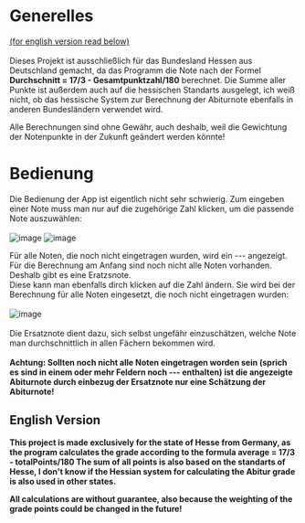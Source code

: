 # Generelles
[(for english version read below)](##english-version) <br> <br>
Dieses Projekt ist ausschließlich für das Bundesland Hessen aus Deutschland gemacht, da das Programm die Note nach der Formel   <b>Durchschnitt = 17/3 - Gesamtpunktzahl/180</b>
berechnet. Die Summe aller Punkte ist außerdem auch auf die hessischen Standarts ausgelegt, ich weiß nicht, ob das hessische System zur Berechnung der Abiturnote ebenfalls in
anderen Bundesländern verwendet wird. 

Alle Berechnungen sind ohne Gewähr, auch deshalb, weil die Gewichtung der Notenpunkte in der Zukunft geändert werden könnte!

# Bedienung
Die Bedienung der App ist eigentlich nicht sehr schwierig. Zum eingeben einer Note muss man nur auf die zugehörige Zahl klicken, um die passende Note auszuwählen:<br><br>
![image](https://user-images.githubusercontent.com/94389494/172930517-c1eb9919-dea4-4987-b431-906ef3cdda49.png)
![image](https://user-images.githubusercontent.com/94389494/172930731-fc2a176a-6c6c-40b6-a993-8ef85c622880.png)

Für alle Noten, die noch nicht eingetragen wurden, wird ein --- angezeigt. Für die Berechnung am Anfang sind noch nicht alle Noten vorhanden. Deshalb gibt es eine Eratzsnote.<br>
Diese kann man ebenfalls dirch klicken auf die Zahl ändern. Sie wird bei der Berechnung für alle Noten eingesetzt, die noch nicht eingetragen wurden: <br><br>
![image](https://user-images.githubusercontent.com/94389494/172931196-303fd647-975d-48b0-b4e7-f382f7a9f6e5.png) <br><br>
Die Ersatznote dient dazu, sich selbst ungefähr einzuschätzen, welche Note man durchschnittlich in allen Fächern bekommen wird. <br><br>
<b>Achtung: Sollten noch nicht alle Noten eingetragen worden sein (sprich es sind in einem oder mehr Feldern noch --- enthalten) ist die angezeigte Abiturnote durch einbezug der
Ersatznote nur eine Schätzung der Abiturnote!</br>

## English Version
This project is made exclusively for the state of Hesse from Germany, as the program calculates the grade according to the formula <b>average = 17/3 - totalPoints/180</b>
The sum of all points is also based on the standarts of Hesse, I don't know if the Hessian system for calculating the Abitur grade is also used in other states.

All calculations are without guarantee, also because the weighting of the grade points could be changed in the future!

